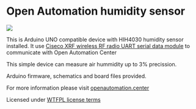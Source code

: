 # Open Automation humidity sensor   

![](http://smartcontrol.lt/images/portfolio/S04.jpg)

This is Arduino UNO compatible device with HIH4030 humidity sensor installed.
It use [Ciseco XRF wireless RF radio UART serial data module][] to communicate with Open Automation Center

  
This simple device can measure air hummidity up to 3% precission.  
  
Arduino firmware, schematics and board files provided. 
  
For more information please visit [openautomation.center](http://openautomation.center)

Licensed under [WTFPL license terms](http://www.wtfpl.net/)

[Ciseco XRF wireless RF radio UART serial data module]: http://shop.ciseco.co.uk/xrf-wireless-rf-radio-uart-serial-data-module-xbee-shaped/
